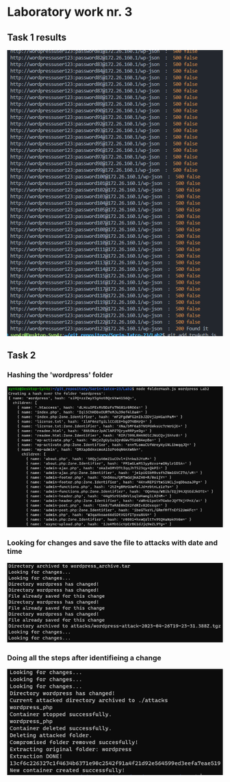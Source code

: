# Laboratory work nr. 3
## Task 1 results
![wp_site](./screens/lab3-1.png)

## Task 2 
### Hashing the 'wordpress' folder
![wp_site](./screens/lab3-2.1.png)

### Looking for changes and save the file to attacks with date and time
![wp_site](./screens/lab3-2.2.png)

### Doing all the steps after identifieing a change
![wp_site](./screens/lab3-3.png)
